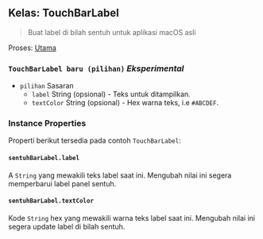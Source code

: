 ## Kelas: TouchBarLabel

> Buat label di bilah sentuh untuk aplikasi macOS asli

Proses: [ Utama](../tutorial/quick-start.md#main-process)

### `TouchBarLabel baru (pilihan)` *Eksperimental*

* `pilihan` Sasaran 
  * `label` String (opsional) - Teks untuk ditampilkan.
  * `textColor` String (opsional) - Hex warna teks, i.e `#ABCDEF`.

### Instance Properties

Properti berikut tersedia pada contoh `TouchBarLabel`:

#### `sentuhBarLabel.label`

A `String` yang mewakili teks label saat ini. Mengubah nilai ini segera memperbarui label panel sentuh.

#### `sentuhBarLabel.textColor`

Kode `String` hex yang mewakili warna teks label saat ini. Mengubah nilai ini segera update label di bilah sentuh.